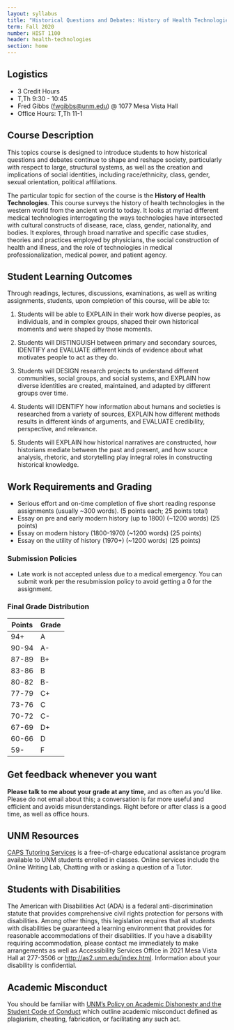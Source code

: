 ```yaml
---
layout: syllabus
title: "Historical Questions and Debates: History of Health Technologies"
term: Fall 2020
number: HIST 1100
header: health-technologies
section: home
---
```


## Logistics
- 3 Credit Hours
- T,Th 9:30 - 10:45
- Fred Gibbs \([fwgibbs@unm.edu](mailto:fwgibbs@unm.edu)\) @ 1077 Mesa Vista Hall
- Office Hours: T,Th 11-1

## Course Description
This topics course is designed to introduce students to how historical questions and debates continue to shape and reshape society, particularly with respect to large, structural systems, as well as the creation and implications of social identities, including race/ethnicity, class, gender, sexual orientation, political affiliations.

The particular topic for section of the course is the **History of Health Technologies**. This course surveys the history of health technologies in the western world from the ancient world to today. It looks at myriad different medical technologies interrogating the ways technologies have intersected with cultural constructs of disease, race, class, gender, nationality, and bodies. It explores, through broad narrative and specific case studies, theories and practices employed by physicians, the social construction of health and illness, and the role of technologies in medical professionalization, medical power, and patient agency.



## Student Learning Outcomes
Through readings, lectures, discussions, examinations, as well as writing assignments, students, upon completion of this course, will be able to:
1. Students will be able to EXPLAIN in their work how diverse peoples, as individuals, and in complex groups, shaped their own historical moments and were shaped by those moments.

2. Students will DISTINGUISH between primary and secondary sources, IDENTIFY and EVALUATE different kinds of evidence about what motivates people to act as they do.

3. Students will DESIGN research projects to understand different communities, social groups, and social systems, and EXPLAIN how diverse identities are created, maintained, and adapted by different groups over time.

4. Students will IDENTIFY how information about humans and societies is researched from a variety of sources, EXPLAIN how different methods results in different kinds of arguments, and EVALUATE credibility, perspective, and relevance.

5. Students will EXPLAIN how historical narratives are constructed, how historians mediate between the past and present, and how source analysis, rhetoric, and storytelling play integral roles in constructing historical knowledge.


## Work Requirements and Grading
- Serious effort and on-time completion of five short reading response assignments (usually ~300 words). (5 points each; 25 points total)
- Essay on pre and early modern history (up to 1800) (~1200 words)  (25 points)
- Essay on modern history (1800-1970) (~1200 words) (25 points)
- Essay on the utility of history (1970+) (~1200 words) (25 points)

### Submission Policies
- Late work is not accepted unless due to a medical emergency. You can submit work per the resubmission policy to avoid getting a 0 for the assignment.


### Final Grade Distribution

Points | Grade
--- | ---
94+ | A
90-94 | A-
87-89 | B+
83-86 | B
80-82 | B-
77-79 | C+
73-76 | C
70-72 | C-
67-69 | D+
60-66 | D
59- | F


## Get feedback whenever you want
**Please talk to me about your grade at any time**, and as often as you'd like. Please do not email about this; a conversation is far more useful and efficient and avoids misunderstandings. Right before or after class is a good time, as well as office hours.

## UNM Resources
[CAPS Tutoring Services](http://caps.unm.edu/programs/online-tutoring/) is a free-of-charge educational assistance program available to UNM students
enrolled in classes. Online services include the Online Writing Lab, Chatting with or
asking a question of a Tutor.

## Students with Disabilities
The American with Disabilities Act (ADA) is a federal anti-discrimination statute that provides comprehensive civil rights protection for persons with disabilities. Among other things, this legislation requires that all students with disabilities be guaranteed a learning environment that provides for reasonable accommodations of their disabilities. If you have a disability requiring accommodation, please contact me immediately to make arrangements as well as Accessibility Services Office in 2021 Mesa Vista Hall at 277-3506 or http://as2.unm.edu/index.html. Information about your disability is confidential.

## Academic Misconduct
You should be familiar with [UNM’s Policy on Academic Dishonesty and the Student Code of Conduct](http://pathfinder.unm.edu/policies.htm#studentcode) which outline academic misconduct defined as plagiarism, cheating, fabrication, or facilitating any such act.
